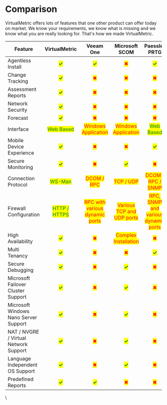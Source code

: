# Comparison

VirtualMetric offers lots of features that one other product can offer today on market. We know your requirements, we know what is missing and we know what you are really looking for. That's how we made VirtualMetric.

<table data-full-width="false"><thead><tr><th width="178">Feature</th><th width="144" align="center">VirtualMetric</th><th width="131" align="center">Veeam One</th><th width="159" align="center">Microsoft SCOM</th><th align="center">Paessler PRTG</th></tr></thead><tbody><tr><td>Agentless Install</td><td align="center"><mark style="color:green;"><strong>✓</strong></mark></td><td align="center"><mark style="color:green;"><strong>✓</strong></mark></td><td align="center"><mark style="color:red;">✖︎</mark></td><td align="center"><mark style="color:green;"><strong>✓</strong></mark></td></tr><tr><td>Change Tracking</td><td align="center"><mark style="color:green;"><strong>✓</strong></mark></td><td align="center"><mark style="color:red;">✖︎</mark></td><td align="center"><mark style="color:red;">✖︎</mark></td><td align="center"><mark style="color:red;">✖︎</mark></td></tr><tr><td>Assessment Reports</td><td align="center"><mark style="color:green;"><strong>✓</strong></mark></td><td align="center"><mark style="color:red;">✖︎</mark></td><td align="center"><mark style="color:red;">✖︎</mark></td><td align="center"><mark style="color:red;">✖︎</mark></td></tr><tr><td>Network Security</td><td align="center"><mark style="color:green;"><strong>✓</strong></mark></td><td align="center"><mark style="color:red;">✖︎</mark></td><td align="center"><mark style="color:red;">✖︎</mark></td><td align="center"><mark style="color:red;">✖︎</mark></td></tr><tr><td>Forecast</td><td align="center"><mark style="color:green;"><strong>✓</strong></mark></td><td align="center"><mark style="color:red;">✖︎</mark></td><td align="center"><mark style="color:red;">✖︎</mark></td><td align="center"><mark style="color:red;">✖︎</mark></td></tr><tr><td>Interface</td><td align="center"><mark style="color:green;">Web Based</mark></td><td align="center"><mark style="color:red;">Windows Application</mark></td><td align="center"><mark style="color:red;">Windows Application</mark></td><td align="center"><mark style="color:green;">Web Based</mark></td></tr><tr><td>Mobile Device Experience</td><td align="center"><mark style="color:green;"><strong>✓</strong></mark></td><td align="center"><mark style="color:red;">✖︎</mark></td><td align="center"><mark style="color:red;">✖︎</mark></td><td align="center"><mark style="color:green;"><strong>✓</strong></mark></td></tr><tr><td>Secure Monitoring</td><td align="center"><mark style="color:green;"><strong>✓</strong></mark></td><td align="center"><mark style="color:red;">✖︎</mark></td><td align="center"><mark style="color:green;"><strong>✓</strong></mark></td><td align="center"><mark style="color:red;">✖︎</mark></td></tr><tr><td>Connection Protocol</td><td align="center"><mark style="color:green;">WS-Man</mark></td><td align="center"><mark style="color:red;">DCOM / RPC</mark></td><td align="center"><mark style="color:red;">TCP / UDP</mark></td><td align="center"><mark style="color:red;">DCOM / RPC / SNMP</mark></td></tr><tr><td>Firewall Configuration</td><td align="center"><mark style="color:green;">HTTP / HTTPS</mark></td><td align="center"><mark style="color:red;">RPC with various dynamic ports</mark></td><td align="center"><mark style="color:red;">Various TCP and UDP ports</mark></td><td align="center"><mark style="color:red;">RPC, SNMP and various dynamic ports</mark></td></tr><tr><td>High Availability</td><td align="center"><mark style="color:green;"><strong>✓</strong></mark></td><td align="center"><mark style="color:red;">✖︎</mark></td><td align="center"><mark style="color:red;">Complex Installation</mark></td><td align="center"><mark style="color:red;">✖︎</mark></td></tr><tr><td>Multi Tenancy</td><td align="center"><mark style="color:green;"><strong>✓</strong></mark></td><td align="center"><mark style="color:red;">✖︎</mark></td><td align="center"><mark style="color:red;">✖︎</mark></td><td align="center"><mark style="color:green;"><strong>✓</strong></mark></td></tr><tr><td>Secure Debugging</td><td align="center"><mark style="color:green;"><strong>✓</strong></mark></td><td align="center"><mark style="color:red;">✖︎</mark></td><td align="center"><mark style="color:green;"><strong>✓</strong></mark></td><td align="center"><mark style="color:red;">✖︎</mark></td></tr><tr><td>Microsoft Failover Cluster Support</td><td align="center"><mark style="color:green;"><strong>✓</strong></mark></td><td align="center"><mark style="color:red;">✖︎</mark></td><td align="center"><mark style="color:green;"><strong>✓</strong></mark></td><td align="center"><mark style="color:red;">✖︎</mark></td></tr><tr><td>Microsoft Windows Nano Server Support</td><td align="center"><mark style="color:green;"><strong>✓</strong></mark></td><td align="center"><mark style="color:red;">✖︎</mark></td><td align="center"><mark style="color:green;"><strong>✓</strong></mark></td><td align="center"><mark style="color:red;">✖︎</mark></td></tr><tr><td>NAT / NVGRE / Virtual Network Support</td><td align="center"><mark style="color:green;"><strong>✓</strong></mark></td><td align="center"><mark style="color:red;">✖︎</mark></td><td align="center"><mark style="color:green;"><strong>✓</strong></mark></td><td align="center"><mark style="color:red;">✖︎</mark></td></tr><tr><td>Language Independent OS Support</td><td align="center"><mark style="color:green;"><strong>✓</strong></mark></td><td align="center"><mark style="color:red;">✖︎</mark></td><td align="center"><mark style="color:green;"><strong>✓</strong></mark></td><td align="center"><mark style="color:red;">✖︎</mark></td></tr><tr><td>Predefined Reports</td><td align="center"><mark style="color:green;"><strong>✓</strong></mark></td><td align="center"><mark style="color:green;"><strong>✓</strong></mark></td><td align="center"><mark style="color:red;">✖︎</mark></td><td align="center"><mark style="color:red;">✖︎</mark></td></tr></tbody></table>

\
